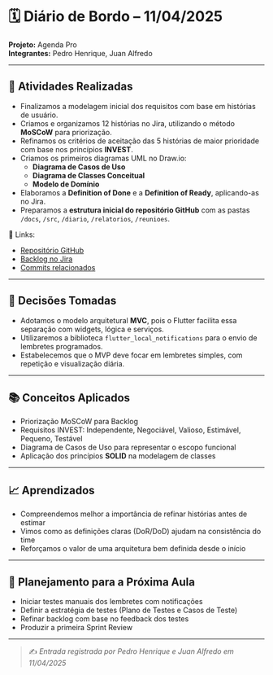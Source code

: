 # 🗓️ Diário de Bordo – 11/04/2025  
**Projeto:** Agenda Pro  
**Integrantes:** Pedro Henrique, Juan Alfredo  

---

## 📌 Atividades Realizadas

- Finalizamos a modelagem inicial dos requisitos com base em histórias de usuário.
- Criamos e organizamos 12 histórias no Jira, utilizando o método **MoSCoW** para priorização.
- Refinamos os critérios de aceitação das 5 histórias de maior prioridade com base nos princípios **INVEST**.
- Criamos os primeiros diagramas UML no Draw.io:  
  - **Diagrama de Casos de Uso**  
  - **Diagrama de Classes Conceitual**  
  - **Modelo de Domínio**
- Elaboramos a **Definition of Done** e a **Definition of Ready**, aplicando-as no Jira.
- Preparamos a **estrutura inicial do repositório GitHub** com as pastas `/docs`, `/src`, `/diario`, `/relatorios`, `/reunioes`.

🔗 Links:
- [Repositório GitHub](https://github.com/seuusuario/agenda-pro)
- [Backlog no Jira](https://jira.seuprojeto.com/board/agenda-pro)
- [Commits relacionados](https://github.com/seuusuario/agenda-pro/commits/main)

---

## 🤔 Decisões Tomadas

- Adotamos o modelo arquitetural **MVC**, pois o Flutter facilita essa separação com widgets, lógica e serviços.
- Utilizaremos a biblioteca `flutter_local_notifications` para o envio de lembretes programados.
- Estabelecemos que o MVP deve focar em lembretes simples, com repetição e visualização diária.

---

## 📚 Conceitos Aplicados

- Priorização MoSCoW para Backlog
- Requisitos INVEST: Independente, Negociável, Valioso, Estimável, Pequeno, Testável
- Diagrama de Casos de Uso para representar o escopo funcional
- Aplicação dos princípios **SOLID** na modelagem de classes

---

## 📈 Aprendizados

- Compreendemos melhor a importância de refinar histórias antes de estimar
- Vimos como as definições claras (DoR/DoD) ajudam na consistência do time
- Reforçamos o valor de uma arquitetura bem definida desde o início

---

## 📆 Planejamento para a Próxima Aula

- Iniciar testes manuais dos lembretes com notificações
- Definir a estratégia de testes (Plano de Testes e Casos de Teste)
- Refinar backlog com base no feedback dos testes
- Produzir a primeira Sprint Review

---

> ✍️ *Entrada registrada por Pedro Henrique e Juan Alfredo em 11/04/2025*
